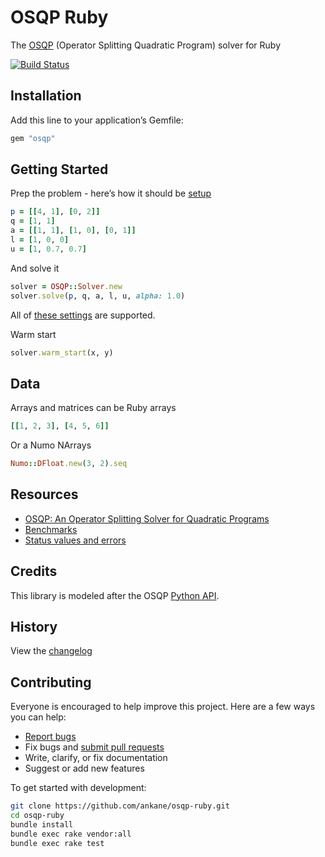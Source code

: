 # OSQP Ruby

The [OSQP](https://osqp.org/) (Operator Splitting Quadratic Program) solver for Ruby

[![Build Status](https://github.com/ankane/osqp-ruby/workflows/build/badge.svg?branch=master)](https://github.com/ankane/osqp-ruby/actions)

## Installation

Add this line to your application’s Gemfile:

```ruby
gem "osqp"
```

## Getting Started

Prep the problem - here’s how it should be [setup](https://osqp.org/docs/examples/setup-and-solve.html)

```ruby
p = [[4, 1], [0, 2]]
q = [1, 1]
a = [[1, 1], [1, 0], [0, 1]]
l = [1, 0, 0]
u = [1, 0.7, 0.7]
```

And solve it

```ruby
solver = OSQP::Solver.new
solver.solve(p, q, a, l, u, alpha: 1.0)
```

All of [these settings](https://osqp.org/docs/interfaces/solver_settings.html#solver-settings) are supported.

Warm start

```ruby
solver.warm_start(x, y)
```

## Data

Arrays and matrices can be Ruby arrays

```ruby
[[1, 2, 3], [4, 5, 6]]
```

Or a Numo NArrays

```ruby
Numo::DFloat.new(3, 2).seq
```

## Resources

- [OSQP: An Operator Splitting Solver for Quadratic Programs](https://arxiv.org/pdf/1711.08013.pdf)
- [Benchmarks](https://github.com/oxfordcontrol/osqp_benchmarks)
- [Status values and errors](https://osqp.org/docs/interfaces/status_values.html)

## Credits

This library is modeled after the OSQP [Python API](https://osqp.org/docs/interfaces/python.html).

## History

View the [changelog](https://github.com/ankane/osqp-ruby/blob/master/CHANGELOG.md)

## Contributing

Everyone is encouraged to help improve this project. Here are a few ways you can help:

- [Report bugs](https://github.com/ankane/osqp-ruby/issues)
- Fix bugs and [submit pull requests](https://github.com/ankane/osqp-ruby/pulls)
- Write, clarify, or fix documentation
- Suggest or add new features

To get started with development:

```sh
git clone https://github.com/ankane/osqp-ruby.git
cd osqp-ruby
bundle install
bundle exec rake vendor:all
bundle exec rake test
```
